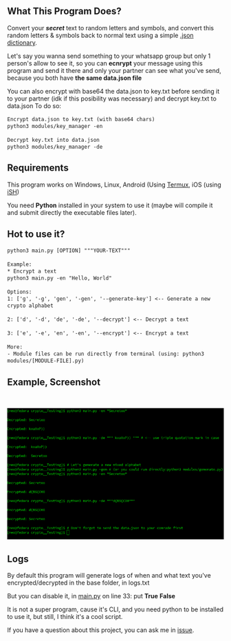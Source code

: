 ## What This Program Does?
Convert your ***secret*** text to random letters and symbols, and convert this random letters & symbols back to normal text using a simple [.json dictionary](https://github.com/1RaY-1/crypto/blob/main/data.json).

Let's say you wanna send something to your whatsapp group but only 1 person's allow to see it, so you can **ecnrypt** your message using this program and send it there and only your partner can see what you've send, because you both have **the same data.json file**

You can also encrypt with base64 the data.json to key.txt before sending it to your partner (idk if this posibility was necessary) and decrypt key.txt to data.json
To do so:
```
Encrypt data.json to key.txt (with base64 chars)
python3 modules/key_manager -en

Decrypt key.txt into data.json
python3 modules/key_manager -de
```

## Requirements
This program works on Windows, Linux, Android (Using [Termux](https://termux.dev), iOS (using [iSH](https://ish.app/))

You need **Python** installed in your system to use it (maybe will compile it and submit directly the executable files later).
## Hot to use it?
```
python3 main.py [OPTION] """YOUR-TEXT""" 

Example:
* Encrypt a text
python3 main.py -en "Hello, World"

Options:
1: ['g', '-g', 'gen', '-gen', '--generate-key'] <-- Generate a new crypto alphabet

2: ['d', '-d', 'de', '-de', '--decrypt'] <-- Decrypt a text

3: ['e', '-e', 'en', '-en', '--encrypt'] <-- Encrypt a text

More:
- Module files can be run directly from terminal (using: python3 modules/[MODULE-FILE].py)

```

## Example, Screenshot

<br>
<p align="center">
<img src="images/example.png"/>
</p>


## Logs
By default this program will generate logs of when and what text you've encrypted/decrypted in the base folder, in logs.txt

But you can disable it, in [main.py](https://github.com/1RaY-1/crypto/blob/main/main.py) on line 33: put **True** **False**

It is not a super program, cause it's CLI, and you need python to be installed to use it, but still, I think it's a cool script.

If you have a question about this project, you can ask me in [issue](https://github.com/1RaY-1/crypto/issues).
